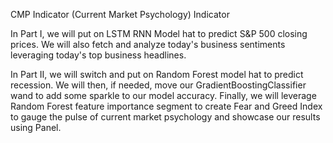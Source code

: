 CMP Indicator (Current Market Psychology) Indicator

In Part I, we will put on LSTM RNN Model hat to predict S&P 500 closing prices. We will also fetch and analyze today's business sentiments leveraging today's top business headlines.


In Part II, we will switch and put on Random Forest model hat to predict recession. We will then, if needed, move our GradientBoostingClassifier wand to add some sparkle to our model accuracy. Finally, we will leverage Random Forest feature importance segment to create Fear and Greed Index to gauge the pulse of current market psychology and showcase our results using Panel.
